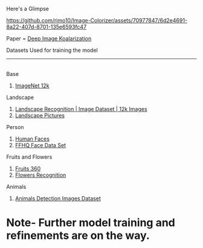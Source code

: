 Here's a Glimpse


https://github.com/rimo10/Image-Colorizer/assets/70977847/6d2e4691-8a22-407d-8701-135e6593fc47



Paper = [Deep Image Koalarization ](https://arxiv.org/pdf/1712.03400v1.pdf)



Datasets Used for training the model<hr><br>
Base
1. [ImageNet 12k ](https://www.kaggle.com/datasets/lijiyu/imagenet)
 
Landscape
1. [Landscape Recognition | Image Dataset | 12k Images](https://www.kaggle.com/datasets/utkarshsaxenadn/landscape-recognition-image-dataset-12k-images)
2. [Landscape Pictures ](https://www.kaggle.com/datasets/arnaud58/landscape-pictures)
 
Person
1. [Human Faces ](https://www.kaggle.com/datasets/ashwingupta3012/human-faces)
2. [FFHQ Face Data Set ](https://www.kaggle.com/datasets/greatgamedota/ffhq-face-data-set) 

Fruits and Flowers
1. [Fruits 360 ](https://www.kaggle.com/datasets/moltean/fruits)
2. [Flowers Recognition ](https://www.kaggle.com/datasets/alxmamaev/flowers-recognition)

Animals
1. [Animals Detection Images Dataset ](https://www.kaggle.com/datasets/antoreepjana/animals-detection-images-dataset)

<h1>Note- Further model training and refinements are on the way. </h1>
